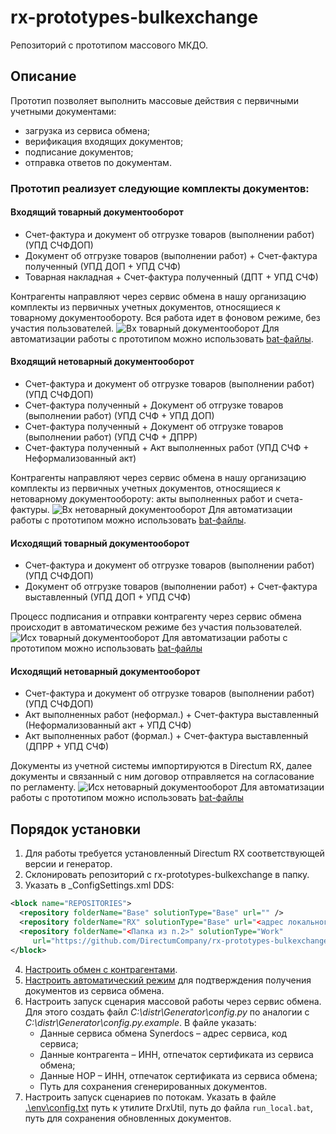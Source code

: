 ﻿# rx-prototypes-bulkexchange
Репозиторий с прототипом массового МКДО.

## Описание
Прототип позволяет выполнить массовые действия с первичными учетными документами:
* загрузка из сервиса обмена;
* верификация входящих документов;
* подписание документов;
* отправка ответов по документам.

### Прототип реализует следующие комплекты документов:
#### Входящий товарный документооборот
* Счет-фактура и документ об отгрузке товаров (выполнении работ) (УПД СЧФДОП)
* Документ об отгрузке товаров (выполнении работ) + Счет-фактура полученный (УПД ДОП + УПД СЧФ)
* Товарная накладная + Счет-фактура полученный (ДПТ + УПД СЧФ)

Контрагенты направляют через сервис обмена в нашу организацию комплекты из первичных учетных документов, относящиеся к товарному документообороту. Вся работа идет в фоновом режиме, без участия пользователей. 
![Вх товарный документооборот](https://user-images.githubusercontent.com/2620711/84864711-1dc96480-b088-11ea-8385-f8ff7941c34c.png)
Для автоматизации работы с прототипом можно использовать [bat-файлы](https://github.com/DirectumCompany/rx-prototypes-bulkexchange/tree/master/env/Incoming%20goods%20documents).
#### Входящий нетоварный документооборот
*	Счет-фактура и документ об отгрузке товаров (выполнении работ) (УПД СЧФДОП)
*	Счет-фактура полученный + Документ об отгрузке товаров (выполнении работ) (УПД СЧФ + УПД ДОП)
*	Счет-фактура полученный + Документ об отгрузке товаров (выполнении работ) (УПД СЧФ + ДПРР)
*	Счет-фактура полученный + Акт выполненных работ (УПД СЧФ + Неформализованный акт)

Контрагенты направляют через сервис обмена в нашу организацию комплекты из первичных учетных документов, относящиеся к нетоварному документообороту: акты выполненных работ и счета-фактуры.
![Вх нетоварный документооборот](https://user-images.githubusercontent.com/2620711/84865392-2ff7d280-b089-11ea-9ea3-d073138e8802.png)
Для автоматизации работы с прототипом можно использовать [bat-файлы](https://github.com/DirectumCompany/rx-prototypes-bulkexchange/tree/master/env/Incoming%20works%20documents).
#### Исходящий товарный документооборот
* Счет-фактура и документ об отгрузке товаров (выполнении работ) (УПД СЧФДОП)
* Документ об отгрузке товаров (выполнении работ) + Счет-фактура выставленный	(УПД ДОП + УПД СЧФ)

Процесс подписания и отправки контрагенту через сервис обмена происходит в автоматическом режиме без участия пользователей.
![Исх товарный документооборот](https://user-images.githubusercontent.com/2620711/84867424-320f6080-b08c-11ea-8e6c-f474cdc688a2.png)
Для автоматизации работы с прототипом можно использовать [bat-файлы](https://github.com/DirectumCompany/rx-prototypes-bulkexchange/tree/master/env/Outgoing%20goods%20documents)

#### Исходящий нетоварный документооборот
* Счет-фактура и документ об отгрузке товаров (выполнении работ) (УПД СЧФДОП)
* Акт выполненных работ (неформал.) + Счет-фактура выставленный (Неформализованный акт + УПД СЧФ)
* Акт выполненных работ (формал.) + Счет-фактура выставленный (ДПРР + УПД СЧФ)

Документы из учетной системы импортируются в Directum RX, далее документы и связанный с ним договор отправляется на согласование по регламенту.
![Исх нетоварный документооборот](https://user-images.githubusercontent.com/2620711/84868960-7996ec00-b08e-11ea-92c2-c7c06b80d99e.png)
Для автоматизации работы с прототипом можно использовать [bat-файлы](https://github.com/DirectumCompany/rx-prototypes-bulkexchange/tree/master/env/Outgoing%20works%20documents)


## Порядок установки
1. Для работы требуется установленный Directum RX соответствующей версии и генератор.
2. Склонировать репозиторий с rx-prototypes-bulkexchange в папку.
3. Указать в _ConfigSettings.xml DDS:
```xml
<block name="REPOSITORIES">
  <repository folderName="Base" solutionType="Base" url="" />
  <repository folderName="RX" solutionType="Base" url="<адрес локального репозитория>" />
  <repository folderName="<Папка из п.2>" solutionType="Work" 
     url="https://github.com/DirectumCompany/rx-prototypes-bulkexchange" />
</block>
```
4. [Настроить обмен с контрагентами](https://club.directum.ru/webhelp/directumrx/desktop/index.html?sungero_parties_counterparty_card_exchangeboxes.htm).
5. [Настроить автоматический режим](https://club.directum.ru/webhelp/directumrx/desktop/index.html?admin_avtomaticheskii_rezhim.htm) для подтверждения получения документов из сервиса обмена.
6. Настроить запуск сценария массовой работы через сервис обмена. Для этого создать файл *C:\distr\Generator\config.py* по аналогии с *C:\distr\Generator\config.py.example*. В файле указать:
   -	Данные сервиса обмена Synerdocs – адрес сервиса, код сервиса;
    -	Данные контрагента – ИНН, отпечаток сертификата из сервиса обмена;
    -	Данные НОР – ИНН, отпечаток сертификата из сервиса обмена;
    -	Путь для сохранения сгенерированных документов.
7. Настроить запуск сценариев по потокам. Указать в файле [.\env\config.txt](https://github.com/DirectumCompany/rx-prototypes-bulkexchange/blob/master/env/config.txt) путь к утилите DrxUtil, путь до файла `run_local.bat`, путь для сохранения обновленных документов.
